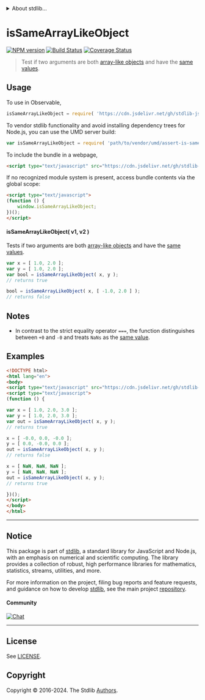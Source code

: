<!--

@license Apache-2.0

Copyright (c) 2024 The Stdlib Authors.

Licensed under the Apache License, Version 2.0 (the "License");
you may not use this file except in compliance with the License.
You may obtain a copy of the License at

   http://www.apache.org/licenses/LICENSE-2.0

Unless required by applicable law or agreed to in writing, software
distributed under the License is distributed on an "AS IS" BASIS,
WITHOUT WARRANTIES OR CONDITIONS OF ANY KIND, either express or implied.
See the License for the specific language governing permissions and
limitations under the License.

-->


<details>
  <summary>
    About stdlib...
  </summary>
  <p>We believe in a future in which the web is a preferred environment for numerical computation. To help realize this future, we've built stdlib. stdlib is a standard library, with an emphasis on numerical and scientific computation, written in JavaScript (and C) for execution in browsers and in Node.js.</p>
  <p>The library is fully decomposable, being architected in such a way that you can swap out and mix and match APIs and functionality to cater to your exact preferences and use cases.</p>
  <p>When you use stdlib, you can be absolutely certain that you are using the most thorough, rigorous, well-written, studied, documented, tested, measured, and high-quality code out there.</p>
  <p>To join us in bringing numerical computing to the web, get started by checking us out on <a href="https://github.com/stdlib-js/stdlib">GitHub</a>, and please consider <a href="https://opencollective.com/stdlib">financially supporting stdlib</a>. We greatly appreciate your continued support!</p>
</details>

# isSameArrayLikeObject

[![NPM version][npm-image]][npm-url] [![Build Status][test-image]][test-url] [![Coverage Status][coverage-image]][coverage-url] <!-- [![dependencies][dependencies-image]][dependencies-url] -->

> Test if two arguments are both [array-like objects][@stdlib/assert/is-array-like-object] and have the [same values][@stdlib/assert/is-same-value].



<section class="usage">

## Usage

To use in Observable,

```javascript
isSameArrayLikeObject = require( 'https://cdn.jsdelivr.net/gh/stdlib-js/assert-is-same-array-like-object@umd/browser.js' )
```

To vendor stdlib functionality and avoid installing dependency trees for Node.js, you can use the UMD server build:

```javascript
var isSameArrayLikeObject = require( 'path/to/vendor/umd/assert-is-same-array-like-object/index.js' )
```

To include the bundle in a webpage,

```html
<script type="text/javascript" src="https://cdn.jsdelivr.net/gh/stdlib-js/assert-is-same-array-like-object@umd/browser.js"></script>
```

If no recognized module system is present, access bundle contents via the global scope:

```html
<script type="text/javascript">
(function () {
    window.isSameArrayLikeObject;
})();
</script>
```

#### isSameArrayLikeObject( v1, v2 )

Tests if two arguments are both [array-like objects][@stdlib/assert/is-array-like-object] and have the [same values][@stdlib/assert/is-same-value].

```javascript
var x = [ 1.0, 2.0 ];
var y = [ 1.0, 2.0 ];
var bool = isSameArrayLikeObject( x, y );
// returns true

bool = isSameArrayLikeObject( x, [ -1.0, 2.0 ] );
// returns false
```

</section>

<!-- /.usage -->

<section class="notes">

## Notes

-   In contrast to the strict equality operator `===`, the function distinguishes between `+0` and `-0` and treats `NaNs` as the [same value][@stdlib/assert/is-same-value].

</section>

<!-- /.notes -->

<section class="examples">

## Examples

<!-- eslint no-undef: "error" -->

```html
<!DOCTYPE html>
<html lang="en">
<body>
<script type="text/javascript" src="https://cdn.jsdelivr.net/gh/stdlib-js/assert-is-same-array-like-object@umd/browser.js"></script>
<script type="text/javascript">
(function () {

var x = [ 1.0, 2.0, 3.0 ];
var y = [ 1.0, 2.0, 3.0 ];
var out = isSameArrayLikeObject( x, y );
// returns true

x = [ -0.0, 0.0, -0.0 ];
y = [ 0.0, -0.0, 0.0 ];
out = isSameArrayLikeObject( x, y );
// returns false

x = [ NaN, NaN, NaN ];
y = [ NaN, NaN, NaN ];
out = isSameArrayLikeObject( x, y );
// returns true

})();
</script>
</body>
</html>
```

</section>

<!-- /.examples -->

<!-- Section for related `stdlib` packages. Do not manually edit this section, as it is automatically populated. -->

<section class="related">

</section>

<!-- /.related -->

<!-- Section for all links. Make sure to keep an empty line after the `section` element and another before the `/section` close. -->


<section class="main-repo" >

* * *

## Notice

This package is part of [stdlib][stdlib], a standard library for JavaScript and Node.js, with an emphasis on numerical and scientific computing. The library provides a collection of robust, high performance libraries for mathematics, statistics, streams, utilities, and more.

For more information on the project, filing bug reports and feature requests, and guidance on how to develop [stdlib][stdlib], see the main project [repository][stdlib].

#### Community

[![Chat][chat-image]][chat-url]

---

## License

See [LICENSE][stdlib-license].


## Copyright

Copyright &copy; 2016-2024. The Stdlib [Authors][stdlib-authors].

</section>

<!-- /.stdlib -->

<!-- Section for all links. Make sure to keep an empty line after the `section` element and another before the `/section` close. -->

<section class="links">

[npm-image]: http://img.shields.io/npm/v/@stdlib/assert-is-same-array-like-object.svg
[npm-url]: https://npmjs.org/package/@stdlib/assert-is-same-array-like-object

[test-image]: https://github.com/stdlib-js/assert-is-same-array-like-object/actions/workflows/test.yml/badge.svg?branch=main
[test-url]: https://github.com/stdlib-js/assert-is-same-array-like-object/actions/workflows/test.yml?query=branch:main

[coverage-image]: https://img.shields.io/codecov/c/github/stdlib-js/assert-is-same-array-like-object/main.svg
[coverage-url]: https://codecov.io/github/stdlib-js/assert-is-same-array-like-object?branch=main

<!--

[dependencies-image]: https://img.shields.io/david/stdlib-js/assert-is-same-array-like-object.svg
[dependencies-url]: https://david-dm.org/stdlib-js/assert-is-same-array-like-object/main

-->

[chat-image]: https://img.shields.io/gitter/room/stdlib-js/stdlib.svg
[chat-url]: https://app.gitter.im/#/room/#stdlib-js_stdlib:gitter.im

[stdlib]: https://github.com/stdlib-js/stdlib

[stdlib-authors]: https://github.com/stdlib-js/stdlib/graphs/contributors

[umd]: https://github.com/umdjs/umd
[es-module]: https://developer.mozilla.org/en-US/docs/Web/JavaScript/Guide/Modules

[deno-url]: https://github.com/stdlib-js/assert-is-same-array-like-object/tree/deno
[deno-readme]: https://github.com/stdlib-js/assert-is-same-array-like-object/blob/deno/README.md
[umd-url]: https://github.com/stdlib-js/assert-is-same-array-like-object/tree/umd
[umd-readme]: https://github.com/stdlib-js/assert-is-same-array-like-object/blob/umd/README.md
[esm-url]: https://github.com/stdlib-js/assert-is-same-array-like-object/tree/esm
[esm-readme]: https://github.com/stdlib-js/assert-is-same-array-like-object/blob/esm/README.md
[branches-url]: https://github.com/stdlib-js/assert-is-same-array-like-object/blob/main/branches.md

[stdlib-license]: https://raw.githubusercontent.com/stdlib-js/assert-is-same-array-like-object/main/LICENSE

[@stdlib/assert/is-array-like-object]: https://github.com/stdlib-js/assert-is-array-like-object/tree/umd

[@stdlib/assert/is-same-value]: https://github.com/stdlib-js/assert-is-same-value/tree/umd

<!-- <related-links> -->

<!-- </related-links> -->

</section>

<!-- /.links -->
